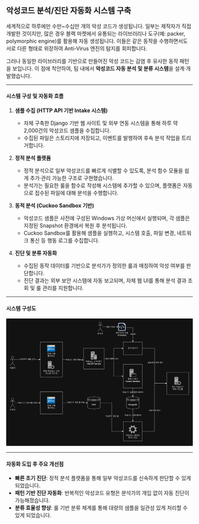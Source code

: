 ## 악성코드 분석/진단 자동화 시스템 구축

세계적으로 하루에만 수만~수십만 개의 악성 코드가 생성됩니다. 일부는 제작자가 직접 개발한 것이지만, 많은 경우 블랙 마켓에서 유통되는 라이브러리나 도구(예: packer, polymorphic engine)를 활용해 자동 생성됩니다. 이들은 같은 동작을 수행하면서도 서로 다른 형태로 위장하여 Anti-Virus 엔진의 탐지를 회피합니다.

그러나 동일한 라이브러리를 기반으로 만들어진 악성 코드는 감염 후 유사한 동작 패턴을 보입니다. 이 점에 착안하여, 팀 내에서 **악성코드 자동 분석 및 분류 시스템**을 설계·개발했습니다.

---

#### 시스템 구성 및 자동화 흐름

1. **샘플 수집 (HTTP API 기반 Intake 시스템)**

   - 자체 구축한 Django 기반 웹 사이트 및 외부 연동 시스템을 통해 하루 약 2,000건의 악성코드 샘플을 수집합니다.
   - 수집된 파일은 스토리지에 저장되고, 이벤트를 발행하여 후속 분석 작업을 트리거합니다.

2. **정적 분석 플랫폼**

   - 정적 분석으로 일부 악성코드를 빠르게 식별할 수 있도록, 분석 함수 모듈을 쉽게 추가·관리 가능한 구조로 구현했습니다.
   - 분석가는 필요한 룰을 함수로 작성해 시스템에 추가할 수 있으며, 플랫폼은 자동으로 접수된 파일에 대해 분석을 수행합니다.

3. **동적 분석 (Cuckoo Sandbox 기반)**

   - 악성코드 샘플은 사전에 구성된 Windows 가상 머신에서 실행되며, 각 샘플은 지정된 Snapshot 환경에서 복원 후 분석됩니다.
   - Cuckoo Sandbox를 활용해 샘플을 실행하고, 시스템 호출, 파일 변경, 네트워크 통신 등 행동 로그를 수집합니다.

4. **진단 및 분류 자동화**

   - 수집된 동작 데이터를 기반으로 분석가가 정의한 룰과 매칭하여 악성 여부를 판단합니다.
   - 진단 결과는 외부 보안 시스템에 자동 보고되며, 자체 웹 UI를 통해 분석 결과 조회 및 룰 관리를 지원합니다.

---

#### 시스템 구성도

![시스템 구성도](amas_overview.png)

---

#### 자동화 도입 후 주요 개선점

- **빠른 초기 진단**: 정적 분석 플랫폼을 통해 일부 악성코드를 신속하게 판단할 수 있게 되었습니다.
- **패턴 기반 진단 자동화**: 반복적인 악성코드 유형은 분석가의 개입 없이 자동 진단이 가능해졌습니다.
- **분류 효율성 향상**: 룰 기반 분류 체계를 통해 대량의 샘플을 일관성 있게 처리할 수 있게 되었습니다.
